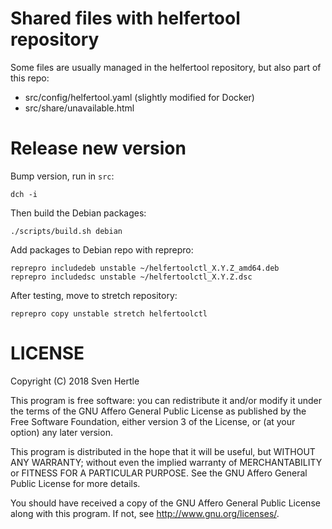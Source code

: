# Shared files with helfertool repository

Some files are usually managed in the helfertool repository, but also part of this repo:

* src/config/helfertool.yaml (slightly modified for Docker)
* src/share/unavailable.html

# Release new version

Bump version, run in `src`:

```
dch -i
```

Then build the Debian packages:

```
./scripts/build.sh debian
```

Add packages to Debian repo with reprepro:

```
reprepro includedeb unstable ~/helfertoolctl_X.Y.Z_amd64.deb
reprepro includedsc unstable ~/helfertoolctl_X.Y.Z.dsc
```

After testing, move to stretch repository:

```
reprepro copy unstable stretch helfertoolctl
```

# LICENSE

Copyright (C) 2018  Sven Hertle

This program is free software: you can redistribute it and/or modify
it under the terms of the GNU Affero General Public License as
published by the Free Software Foundation, either version 3 of the
License, or (at your option) any later version.

This program is distributed in the hope that it will be useful,
but WITHOUT ANY WARRANTY; without even the implied warranty of
MERCHANTABILITY or FITNESS FOR A PARTICULAR PURPOSE.  See the
GNU Affero General Public License for more details.

You should have received a copy of the GNU Affero General Public License
along with this program.  If not, see <http://www.gnu.org/licenses/>.
